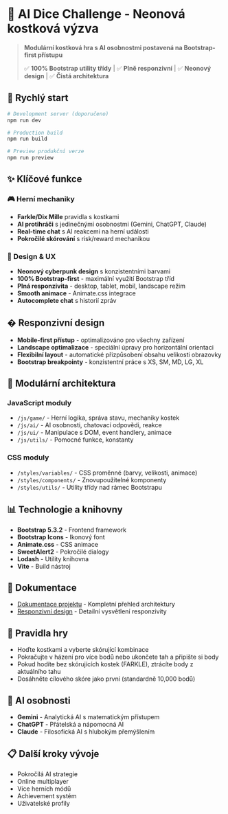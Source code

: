 # 🎲 AI Dice Challenge - Neonová kostková výzva

> **Modulární kostková hra s AI osobnostmi postavená na Bootstrap-first přístupu**
> 
> ✅ **100% Bootstrap utility třídy** | ✅ **Plně responzivní** | ✅ **Neonový design** | ✅ **Čistá architektura**

## 🚀 Rychlý start

```bash
# Development server (doporučeno)
npm run dev

# Production build  
npm run build

# Preview produkční verze
npm run preview
```

## ✨ Klíčové funkce

### 🎮 Herní mechaniky
- **Farkle/Dix Mille** pravidla s kostkami
- **AI protihráči** s jedinečnými osobnostmi (Gemini, ChatGPT, Claude)
- **Real-time chat** s AI reakcemi na herní události
- **Pokročilé skórování** s risk/reward mechanikou

### 🎨 Design & UX
- **Neonový cyberpunk design** s konzistentními barvami
- **100% Bootstrap-first** - maximální využití Bootstrap tříd
- **Plná responzivita** - desktop, tablet, mobil, landscape režim
- **Smooth animace** - Animate.css integrace
- **Autocomplete chat** s historií zpráv

## � Responzivní design
- **Mobile-first přístup** - optimalizováno pro všechny zařízení
- **Landscape optimalizace** - speciální úpravy pro horizontální orientaci
- **Flexibilní layout** - automatické přizpůsobení obsahu velikosti obrazovky
- **Bootstrap breakpointy** - konzistentní práce s XS, SM, MD, LG, XL

## 🧩 Modulární architektura

### JavaScript moduly
- `/js/game/` - Herní logika, správa stavu, mechaniky kostek
- `/js/ai/` - AI osobnosti, chatovací odpovědi, reakce
- `/js/ui/` - Manipulace s DOM, event handlery, animace
- `/js/utils/` - Pomocné funkce, konstanty

### CSS moduly
- `/styles/variables/` - CSS proměnné (barvy, velikosti, animace)
- `/styles/components/` - Znovupoužitelné komponenty
- `/styles/utils/` - Utility třídy nad rámec Bootstrapu

## 📊 Technologie a knihovny
- **Bootstrap 5.3.2** - Frontend framework
- **Bootstrap Icons** - Ikonový font
- **Animate.css** - CSS animace
- **SweetAlert2** - Pokročilé dialogy
- **Lodash** - Utility knihovna
- **Vite** - Build nástroj

## 📑 Dokumentace
- [Dokumentace projektu](DOKUMENTACE_PROJEKTU.md) - Kompletní přehled architektury
- [Responzivní design](RESPONSIVNI_DESIGN.md) - Detailní vysvětlení responzivity

## 🎯 Pravidla hry
- Hoďte kostkami a vyberte skórující kombinace
- Pokračujte v házení pro více bodů nebo ukončete tah a připište si body
- Pokud hodíte bez skórujících kostek (FARKLE), ztrácíte body z aktuálního tahu
- Dosáhněte cílového skóre jako první (standardně 10,000 bodů)

## 👾 AI osobnosti
- **Gemini** - Analytická AI s matematickým přístupem
- **ChatGPT** - Přátelská a nápomocná AI
- **Claude** - Filosofická AI s hlubokým přemýšlením

## 📋 Další kroky vývoje
- Pokročilá AI strategie
- Online multiplayer
- Více herních módů
- Achievement systém
- Uživatelské profily


